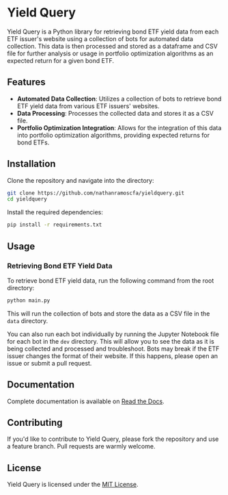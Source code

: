 # Yield Query

Yield Query is a Python library for retrieving bond ETF yield data from each ETF issuer's website using a collection of 
bots for automated data collection. This data is then processed and stored as a dataframe and CSV file for further 
analysis or usage in portfolio optimization algorithms as an expected return for a given bond ETF.

## Features

- **Automated Data Collection**: Utilizes a collection of bots to retrieve bond ETF yield data from various ETF issuers' 
websites.
- **Data Processing**: Processes the collected data and stores it as a CSV file.
- **Portfolio Optimization Integration**: Allows for the integration of this data into portfolio optimization 
algorithms, providing expected returns for bond ETFs.

## Installation

Clone the repository and navigate into the directory:

```bash
git clone https://github.com/nathanramoscfa/yieldquery.git
cd yieldquery
```
Install the required dependencies:

```bash
pip install -r requirements.txt
```

## Usage
### Retrieving Bond ETF Yield Data
To retrieve bond ETF yield data, run the following command from the root directory:

```bash
python main.py
```

This will run the collection of bots and store the data as a CSV file in the `data` directory.

You can also run each bot individually by running the Jupyter Notebook file for each bot in the `dev` directory. 
This will allow you to see the data as it is being collected and processed and troubleshoot. Bots may break if the ETF
issuer changes the format of their website. If this happens, please open an issue or submit a pull request. 

## Documentation

Complete documentation is available on [Read the Docs](link-to-your-readthedocs).

## Contributing

If you'd like to contribute to Yield Query, please fork the repository and use a feature branch. Pull requests are 
warmly welcome.

## License

Yield Query is licensed under the [MIT License](https://github.com/nathanramoscfa/etradebot/blob/main/LICENSE).
